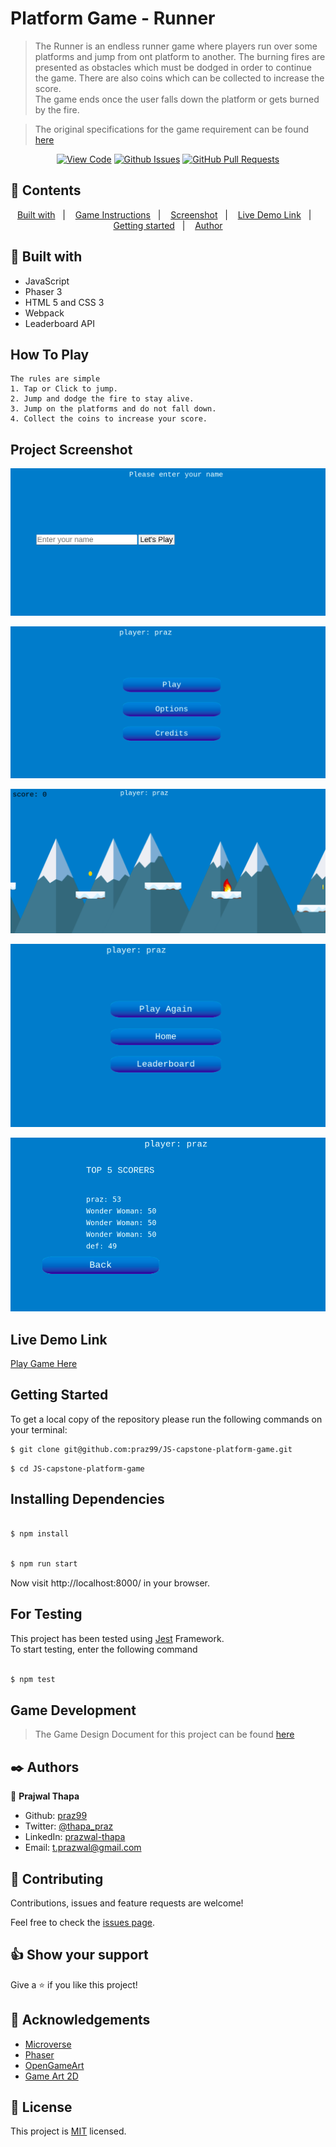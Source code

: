 # Platform Game - Runner

>The Runner is an endless runner game where players run over some platforms and jump from ont platform to another.
>The burning fires are presented as obstacles which must be dodged in order to continue the game.
>There are also coins which can be collected to increase the score.  
>The game ends once the user falls down the platform or gets burned by the fire.

> The original specifications for the game requirement can be found [here](https://www.notion.so/Platform-game-4a55a7d1fcc245bcb012c76814764712)

<div align="center">

[![View Code](https://img.shields.io/badge/View%20-Code-green)](https://github.com/praz99/JS-capstone-platform-game)
[![Github Issues](https://img.shields.io/badge/GitHub-Issues-orange)](https://github.com/praz99/JS-capstone-platform-game/issues)
[![GitHub Pull Requests](https://img.shields.io/badge/GitHub-Pull%20Requests-blue)](https://github.com/praz99/JS-capstone-platform-game/pulls)

</div>

## 📝 Contents

<p align="center">
<a href="#with">Built with</a>&nbsp;&nbsp;&nbsp;|&nbsp;&nbsp;&nbsp;
<a href="#play">Game Instructions</a>&nbsp;&nbsp;&nbsp;|&nbsp;&nbsp;&nbsp;
<a href="#sc">Screenshot</a>&nbsp;&nbsp;&nbsp;|&nbsp;&nbsp;&nbsp;
<a href="#ll">Live Demo Link</a>&nbsp;&nbsp;&nbsp;|&nbsp;&nbsp;&nbsp;
<a href="#gs">Getting started</a>&nbsp;&nbsp;&nbsp;|&nbsp;&nbsp;&nbsp;
<a href="#author">Author</a>
</p>

## 🔧 Built with<a name = "with"></a>

- JavaScript
- Phaser 3
- HTML 5 and CSS 3
- Webpack
- Leaderboard API

## How To Play<a name = "play"></a>

```
The rules are simple
1. Tap or Click to jump.
2. Jump and dodge the fire to stay alive.
3. Jump on the platforms and do not fall down.
4. Collect the coins to increase your score.

```


## Project Screenshot <a name = "sc"></a>

![Login](assets/img/login.png)

![Options](assets/img/options.png)

![Game](assets/img/game.png)

![GameOver](assets/img/gameOver.png)

![Leaderboard](assets/img/leaderboard.png)


## Live Demo Link <a name = "ll"></a>

[Play Game Here](https://runner-game-praz.netlify.app/)


## Getting Started <a name = "gs"></a>

To get a local copy of the repository please run the following commands on your terminal:

~~~bash
$ git clone git@github.com:praz99/JS-capstone-platform-game.git

~~~

```
$ cd JS-capstone-platform-game
```

## Installing Dependencies

~~~bash

$ npm install

~~~

~~~bash

$ npm run start

~~~

Now visit http://localhost:8000/ in your browser.

## For Testing
This project has been tested using [Jest](https://jestjs.io/en/) Framework.  
To start testing, enter the following command

~~~bash

$ npm test

~~~

## Game Development
>The Game Design Document for this project can be found [here](assets/docs/GDD.md)

## ✒️  Authors <a name = "author"></a>


👤 **Prajwal Thapa**

- Github: [praz99](https://github.com/praz99)
- Twitter: [@thapa_praz](https://twitter.com/thapa_praz)
- LinkedIn: [prazwal-thapa](https://linkedin.com/in/prazwal-thapa)
- Email: t.prazwal@gmail.com

## 🤝 Contributing

Contributions, issues and feature requests are welcome!

Feel free to check the [issues page](https://github.com/praz99/JS-capstone-platform-game/issues).


## 👍 Show your support

Give a ⭐️ if you like this project!

## :clap: Acknowledgements

- [Microverse](https://www.microverse.org/)
- [Phaser](https://phaser.io/)
- [OpenGameArt](https://opengameart.org/)
- [Game Art 2D](https://www.gameart2d.com/freebies.html)

## 📝 License

This project is [MIT](./LICENSE) licensed.